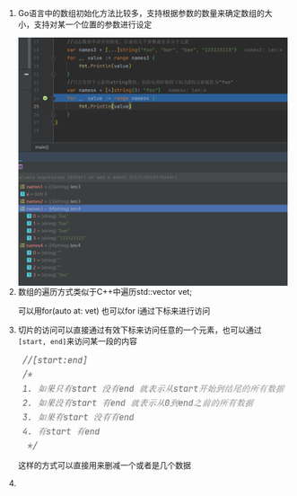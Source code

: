 1. Go语言中的数组初始化方法比较多，支持根据参数的数量来确定数组的大小，支持对某一个位置的参数进行设定

   <img src="Collections.assets/image-20230213214202333.png" alt="image-20230213214202333" align="left" style="zoom:50%;" />

2. 数组的遍历方式类似于C++中遍历std::vector<T> vet;

   可以用for(auto at: vet) 也可以for i通过下标来进行访问

3. 切片的访问可以直接通过有效下标来访问任意的一个元素，也可以通过`[start, end]`来访问某一段的内容

   ![image-20230214223017582](Collections.assets/image-20230214223017582.png)

   这样的方式可以直接用来删减一个或者是几个数据

4. 